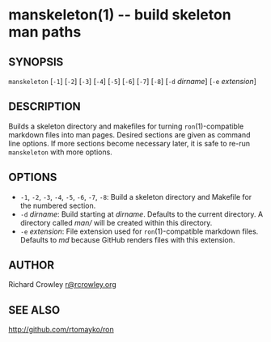 manskeleton(1) -- build skeleton man paths
==========================================

## SYNOPSIS

`manskeleton` [`-1`] [`-2`] [`-3`] [`-4`] [`-5`] [`-6`] [`-7`] [`-8`] [`-d` _dirname_] [`-e` _extension_]

## DESCRIPTION

Builds a skeleton directory and makefiles for turning `ron`(1)-compatible markdown files into man pages.  Desired sections are given as command line options.  If more sections become necessary later, it is safe to re-run `manskeleton` with more options.

## OPTIONS

* `-1`, `-2`, `-3`, `-4`, `-5`, `-6`, `-7`, `-8`:
  Build a skeleton directory and Makefile for the numbered section.
* `-d` _dirname_:
  Build starting at _dirname_.  Defaults to the current directory.  A directory called _man/_ will be created within this directory.
* `-e` _extension_:
  File extension used for `ron`(1)-compatible markdown files.  Defaults to _md_ because GitHub renders files with this extension.

## AUTHOR

Richard Crowley <r@rcrowley.org>

## SEE ALSO

<http://github.com/rtomayko/ron>
